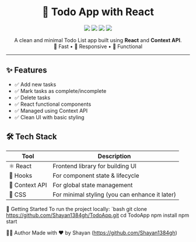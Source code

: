 <h1 align="center">📝 Todo App with React</h1>

<p align="center">
  <img src="https://img.shields.io/badge/React-Hooks-blue?logo=react" />
  <img src="https://img.shields.io/badge/Context%20API-State%20Management-green" />
  <img src="https://img.shields.io/badge/JavaScript-ES6-yellow" />
  <img src="https://img.shields.io/badge/Open%20Source-%E2%9D%A4-red" />
</p>

<p align="center">
  A clean and minimal Todo List app built using <strong>React</strong> and <strong>Context API</strong>.<br>
  🚀 Fast • 📱 Responsive • 🧠 Functional
</p>

---

## ✨ Features

- ✅ Add new tasks
- ✅ Mark tasks as complete/incomplete
- ✅ Delete tasks
- ✅ React functional components
- ✅ Managed using Context API
- ✅ Clean UI with basic styling





## 🛠 Tech Stack

| Tool | Description |
|------|-------------|
| ⚛️ React | Frontend library for building UI |
| 🎣 Hooks | For component state & lifecycle |
| 🧠 Context API | For global state management |
| 🎨 CSS | For minimal styling (you can enhance it later) |







🚀 Getting Started To run the project locally: `bash git clone https://github.com/Shayan1384gh/TodoApp.git cd TodoApp npm install npm start 




🧑‍💻 Author
Made with ❤️ by Shayan (https://github.com/Shayan1384gh)










